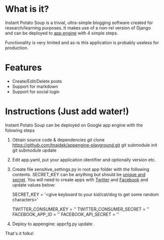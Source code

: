 What is it?
====================

Instant Potato Soup is a trivial, ultra-simple blogging software created for  research/learning purposes. It makes use of a non-rel version of Django and can be deployed to [app engine](https://appengine.google.com/) with 4 simple steps.

Functionality is very limited and as-is this application is probably useless for production.

Features
========

* Create/Edit/Delete posts
* Support for markdown
* Support for social login

Instructions (Just add water!)
===============

Instant Potato Soup can be deployed on Google app engine with the folowing steps

1. Obtain source code & dependencies
    git clone https://github.com/tnajdek/appengine-playground.git
    git submodule init
    git submodule update

2. Edit app.yaml, put your application identifier and optionally version etc.
3. Create file sensitive_settings.py in root app folder with the following contents. SECRET_KEY can be anything but should be [unique and secret](https://docs.djangoproject.com/en/dev/ref/settings/#std:setting-SECRET_KEY). You will need to create apps with [Twitter](https://dev.twitter.com/apps/new) and [Facebook](https://developers.facebook.com/apps) and update values below:


    SECRET_KEY = '<give keyboard to your kid/cat/dog to get some random characters>'

    TWITTER_CONSUMER_KEY = ''
    TWITTER_CONSUMER_SECRET = ''
    FACEBOOK_APP_ID = ''
    FACEBOOK_API_SECRET = ''


4. Deploy to appengine:
    appcfg.py update .

That's it folks!

